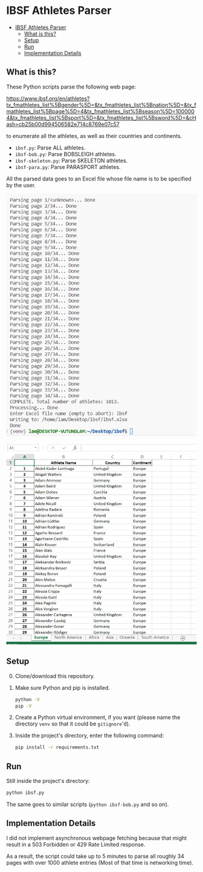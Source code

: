# IBSF Athletes Parser

- [IBSF Athletes Parser](#ibsf-athletes-parser)
  - [What is this?](#what-is-this)
  - [Setup](#setup)
  - [Run](#run)
  - [Implementation Details](#implementation-details)

## What is this?

These Python scripts parse the following web page:

<https://www.ibsf.org/en/athletes?tx_fmathletes_list%5Bgender%5D=&tx_fmathletes_list%5Bnation%5D=&tx_fmathletes_list%5Bpage%5D=4&tx_fmathletes_list%5Bseason%5D=1000004&tx_fmathletes_list%5Bsport%5D=&tx_fmathletes_list%5Bsword%5D=&cHash=cb25b00d994506582e714c8769e07c57>

to enumerate all the athletes, as well as their
countries and continents.

- `ibsf.py`: Parse ALL athletes.
- `ibsf-bob.py`: Parse BOBSLEIGH athletes.
- `ibsf-skeleton.py`: Parse SKELETON athletes.
- `ibsf-para.py`: Parse PARASPORT athletes.

All the parsed data goes to an Excel file whose
file name is to be specified by the user.

![Screenshot of the program running in terminal](./docs/images/screenshot-terminal.png)

![Screenshot of the generated Excel file](./docs/images/screenshot-excel.png)

## Setup

0. Clone/download this repository.

1. Make sure Python and pip is installed.

   ```sh
   python -V
   pip -V
   ```

2. Create a Python virtual environment,
   if you want (please name the directory
   `venv` so that it could be `gitignore`'d).

3. Inside the project's directory, enter the
   following command:

   ```sh
   pip install -r requirements.txt
   ```

## Run

Still inside the project's directory:

```sh
python ibsf.py
```

The same goes to similar scripts
(`python ibsf-bob.py` and so on).

## Implementation Details

I did not implement asynchronous webpage
fetching because that might result in
a 503 Forbidden or 429 Rate Limited
response.

As a result, the script could take up to
5 minutes to parse all roughly 34 pages
with over 1000 athlete entries (Most of
that time is networking time).

